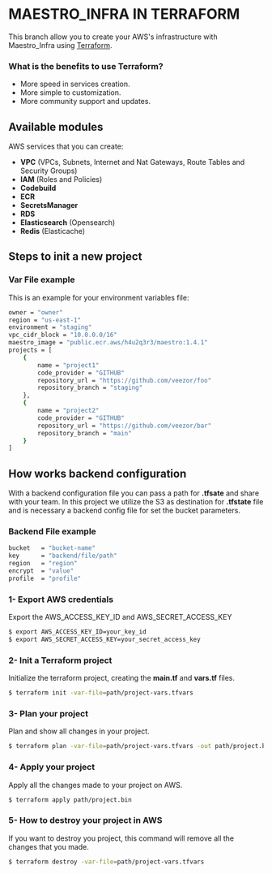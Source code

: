 # MAESTRO_INFRA IN TERRAFORM

This branch allow you to create your AWS's infrastructure with Maestro_Infra using [Terraform](https://registry.terraform.io/providers/hashicorp/aws/latest/docs). 


### What is the benefits to use Terraform?
- More speed in services creation.
- More simple to customization.
- More community support and updates.

## Available modules
AWS services that you can create:

- **VPC** (VPCs, Subnets, Internet and Nat Gateways, Route Tables and Security Groups)
- **IAM** (Roles and Policies)
- **Codebuild**
- **ECR**
- **SecretsManager**
- **RDS**
- **Elasticsearch** (Opensearch)
- **Redis** (Elasticache)

## Steps to init a new project 

### Var File example
This is an example for your environment variables file:

```bash
owner = "owner"
region = "us-east-1"
environment = "staging"
vpc_cidr_block = "10.0.0.0/16"
maestro_image = "public.ecr.aws/h4u2q3r3/maestro:1.4.1"
projects = [
    {
        name = "project1"
        code_provider = "GITHUB"
        repository_url = "https://github.com/veezor/foo"
        repository_branch = "staging"
    },
    {
        name = "project2"
        code_provider = "GITHUB"
        repository_url = "https://github.com/veezor/bar"
        repository_branch = "main"
    }
]

```

## How works backend configuration
With a backend configuration file you can pass a path for **.tfsate** and share with your team. In this project we utilize the S3 as destination for **.tfstate** file and is necessary a backend config file for set the bucket parameters.

### Backend File example
```bash
bucket   = "bucket-name"
key      = "backend/file/path"
region   = "region"
encrypt  = "value"
profile  = "profile"
```

### 1- Export AWS credentials 
Export the AWS_ACCESS_KEY_ID and AWS_SECRET_ACCESS_KEY

```bash
$ export AWS_ACCESS_KEY_ID=your_key_id
$ export AWS_SECRET_ACCESS_KEY=your_secret_access_key
```

### 2- Init a Terraform project
Initialize the terraform project, creating the **main.tf** and **vars.tf** files.

```bash
$ terraform init -var-file=path/project-vars.tfvars
```

### 3- Plan your project
Plan and show all changes in your project.

```bash
$ terraform plan -var-file=path/project-vars.tfvars -out path/project.bin
```

### 4- Apply your project 
Apply all the changes made to your project on AWS. 

```bash
$ terraform apply path/project.bin
```

### 5- How to destroy your project in AWS 
If you want to destroy you project, this command will remove all the changes that you made.

```bash
$ terraform destroy -var-file=path/project-vars.tfvars
```
